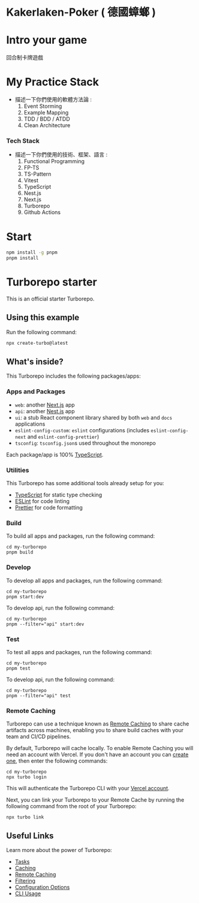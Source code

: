 # Kakerlaken-Poker ( 德國蟑螂 )

# Intro your game
回合制卡牌遊戲


# My Practice Stack
- 描述一下你們使用的軟體方法論 :
   1. Event Storming
   2. Example Mapping
   3. TDD / BDD / ATDD
   4. Clean Architecture

### Tech Stack
- 描述一下你們使用的技術、框架、語言 :
   1. Functional Programming
   2. FP-TS
   3. TS-Pattern
   4. Vitest
   5. TypeScript
   6. Nest.js
   7. Next.js
   8. Turborepo
   9. Github Actions


# Start 

```sh
npm install -g pnpm
pnpm install
```

# Turborepo starter

This is an official starter Turborepo.

## Using this example

Run the following command:

```sh
npx create-turbo@latest
```

## What's inside?

This Turborepo includes the following packages/apps:

### Apps and Packages

- `web`: another [Next.js](https://nextjs.org/) app
- `api`: another [Nest.js](https://nestjs.com/) app
- `ui`: a stub React component library shared by both `web` and `docs` applications
- `eslint-config-custom`: `eslint` configurations (includes `eslint-config-next` and `eslint-config-prettier`)
- `tsconfig`: `tsconfig.json`s used throughout the monorepo

Each package/app is 100% [TypeScript](https://www.typescriptlang.org/).

### Utilities

This Turborepo has some additional tools already setup for you:

- [TypeScript](https://www.typescriptlang.org/) for static type checking
- [ESLint](https://eslint.org/) for code linting
- [Prettier](https://prettier.io) for code formatting

### Build

To build all apps and packages, run the following command:

```
cd my-turborepo
pnpm build
```

### Develop

To develop all apps and packages, run the following command:

```
cd my-turborepo
pnpm start:dev
```

To develop api, run the following command:

```
cd my-turborepo
pnpm --filter="api" start:dev
```

### Test

To test all apps and packages, run the following command:

```
cd my-turborepo
pnpm test
```

To develop api, run the following command:

```
cd my-turborepo
pnpm --filter="api" test
```

### Remote Caching

Turborepo can use a technique known as [Remote Caching](https://turbo.build/repo/docs/core-concepts/remote-caching) to share cache artifacts across machines, enabling you to share build caches with your team and CI/CD pipelines.

By default, Turborepo will cache locally. To enable Remote Caching you will need an account with Vercel. If you don't have an account you can [create one](https://vercel.com/signup), then enter the following commands:

```
cd my-turborepo
npx turbo login
```

This will authenticate the Turborepo CLI with your [Vercel account](https://vercel.com/docs/concepts/personal-accounts/overview).

Next, you can link your Turborepo to your Remote Cache by running the following command from the root of your Turborepo:

```
npx turbo link
```

## Useful Links

Learn more about the power of Turborepo:

- [Tasks](https://turbo.build/repo/docs/core-concepts/monorepos/running-tasks)
- [Caching](https://turbo.build/repo/docs/core-concepts/caching)
- [Remote Caching](https://turbo.build/repo/docs/core-concepts/remote-caching)
- [Filtering](https://turbo.build/repo/docs/core-concepts/monorepos/filtering)
- [Configuration Options](https://turbo.build/repo/docs/reference/configuration)
- [CLI Usage](https://turbo.build/repo/docs/reference/command-line-reference)
